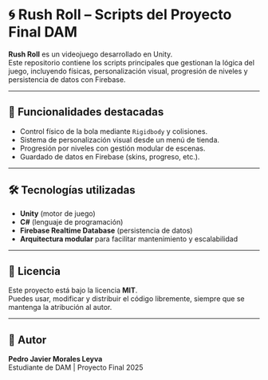 # 🌀 Rush Roll – Scripts del Proyecto Final DAM

**Rush Roll** es un videojuego desarrollado en Unity.  
Este repositorio contiene los scripts principales que gestionan la lógica del juego, incluyendo físicas, personalización visual, progresión de niveles y persistencia de datos con Firebase.

---

## 🧩 Funcionalidades destacadas

- Control físico de la bola mediante `Rigidbody` y colisiones.
- Sistema de personalización visual desde un menú de tienda.
- Progresión por niveles con gestión modular de escenas.
- Guardado de datos en Firebase (skins, progreso, etc.).

---

## 🛠️ Tecnologías utilizadas

- **Unity** (motor de juego)
- **C#** (lenguaje de programación)
- **Firebase Realtime Database** (persistencia de datos)
- **Arquitectura modular** para facilitar mantenimiento y escalabilidad

---

## 📜 Licencia

Este proyecto está bajo la licencia **MIT**.  
Puedes usar, modificar y distribuir el código libremente, siempre que se mantenga la atribución al autor.

---

## 👤 Autor

**Pedro Javier Morales Leyva**  
Estudiante de DAM | Proyecto Final 2025
